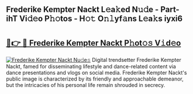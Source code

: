 ## Frederike Kempter Nackt L𝚎a𝚔ed N𝚞𝚍e - Part-ihT Vi𝚍𝚎o P𝚑𝚘tos - H𝚘𝚝 O𝚗𝚕yf𝚊ns L𝚎a𝚔s iyxi6

# <h2><a href="http://kf5moh.oniu.top/?m=Frederike+Kempter+Nackt">🔗👉 🔴 Frederike Kempter Nackt P𝚑ot𝚘𝚜 V𝚒d𝚎o</a></h2>

[![Frederike Kempter Nackt Nu𝚍e𝚜](https://i.imgur.com/0qMVB7G.gif)](http://kf5moh.oniu.top/?m=Frederike+Kempter+Nackt)
Digital trendsetter Frederike Kempter Nackt, famed for disseminating lifestyle and dance-related content via dance presentations and vlogs on social media. Frederike Kempter Nackt's public image is characterized by its friendly and approachable demeanor, but the intricacies of his personal life remain shrouded in secrecy.  
